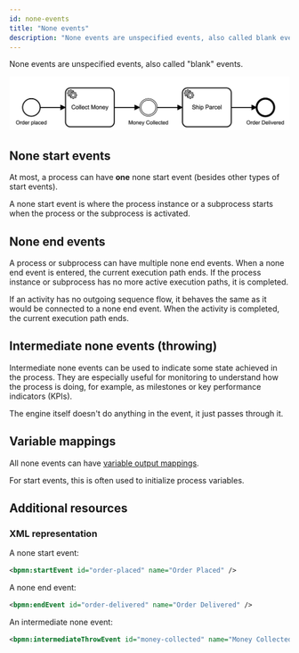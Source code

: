 ```yaml
---
id: none-events
title: "None events"
description: "None events are unspecified events, also called blank events."
---
```


None events are unspecified events, also called "blank" events.

![process](assets/none-events.png)

## None start events

At most, a process can have **one** none start event (besides other types of start events).

A none start event is where the process instance or a subprocess starts when the process or the subprocess is activated.

## None end events

A process or subprocess can have multiple none end events. When a none end event is entered, the current execution path ends. If the process instance or subprocess has no more active execution paths, it is completed.

If an activity has no outgoing sequence flow, it behaves the same as it would be connected to a none end event. When the activity is completed, the current execution path ends.

## Intermediate none events (throwing)

Intermediate none events can be used to indicate some state achieved in the process. They are especially useful for monitoring to understand how the process is doing, for example, as milestones or key performance indicators (KPIs).

The engine itself doesn't do anything in the event, it just passes through it.

## Variable mappings

All none events can have [variable output mappings](../../../../components/concepts/variables.md#output-mappings).

For start events, this is often used to initialize process variables.

## Additional resources

### XML representation

A none start event:

```xml
<bpmn:startEvent id="order-placed" name="Order Placed" />
```

A none end event:

```xml
<bpmn:endEvent id="order-delivered" name="Order Delivered" />
```

An intermediate none event:

```xml
<bpmn:intermediateThrowEvent id="money-collected" name="Money Collected" />
```
